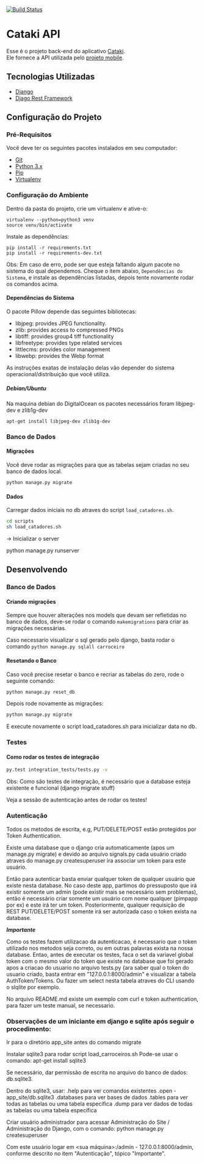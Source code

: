 [![Build Status](https://travis-ci.org/PimpAPP/pimpapp-api.svg?branch=master)](https://travis-ci.org/PimpAPP/pimpapp-api)

# Cataki API

Esse é o projeto back-end do aplicativo [Cataki](http://www.cataki.org).  
Ele fornece a API utilizada pelo [projeto mobile](https://github.com/PimpAPP/pimpapp-mobile).

## Tecnologias Utilizadas

- [Django](https://www.djangoproject.com/)
- [Djago Rest Framework](http://www.django-rest-framework.org/)

## Configuração do Projeto

### Pré-Requisitos

Você deve ter os seguintes pacotes instalados em seu computador:

- [Git](https://git-scm.com/)
- [Python 3.x](https://www.python.org/downloads/)
- [Pip](https://pip.pypa.io/en/stable/installing/)
- [Virtualenv](https://virtualenv.pypa.io/en/stable/installation/)

### Configuração do Ambiente

Dentro da pasta do projeto, crie um virtualenv e ative-o:

```shell
virtualenv --python=python3 venv
source venv/bin/activate
```

Instale as dependências:
```shell
pip install -r requirements.txt
pip install -r requirements-dev.txt
```

Obs: Em caso de erro, pode ser que esteja faltando algum pacote no sistema do qual dependemos. Cheque o item abaixo, `Dependências do Sistema`, e instale as dependências listadas, depois tente novamente rodar os comandos acima.

#### Dependências do Sistema
O pacote Pillow depende das seguintes bibliotecas:

- libjpeg: provides JPEG functionality.
- zlib: provides access to compressed PNGs
- libtiff: provides group4 tiff functionality
- libfreetype: provides type related services
- littlecms: provides color management
- libwebp: provides the Webp format

As instruções exatas de instalação delas vão depender do sistema operacional/distribuição que você utiliza.

##### Debian/Ubuntu
Na maquina debian do DigitalOcean os pacotes necessários foram libjpeg-dev e zlib1g-dev

```shell
apt-get install libjpeg-dev zlib1g-dev
```

### Banco de Dados

#### Migrações

Você deve rodar as migrações para que as tabelas sejam criadas no seu banco de dados local.

```sh
python manage.py migrate
```

#### Dados

Carregar dados iniciais no db atraves do script `load_catadores.sh`.

[//]: # (TODO Esse script não existe)

```sh
cd scripts
sh load_catadores.sh
```

-> Inicializar o server

python manage.py runserver


[//]: # (TODO Escrever sobre o local_settings.py)

## Desenvolvendo

### Banco de Dados

#### Criando migrações

Sempre que houver alterações nos models que devam ser refletidas no banco de dados, deve-se rodar o comando `makemigrations` para criar as migrações necessárias.

Caso necessario visualizar o sql gerado pelo django, basta rodar o comando `python manage.py sqlall carroceiro`

#### Resetando o Banco
Caso você precise resetar o banco e recriar as tabelas do zero, rode o seguinte comando:

```sh
python manage.py reset_db
```

Depois rode novamente as migrações:

```sh
python manage.py migrate
```

E execute novamente o script load_catadores.sh para inicializar data no db.


### Testes

#### Como rodar os testes de integração

```sh
py.test integration_tests/tests.py -v
```

Obs: Como são testes de integração, é necessário que a database esteja existente e funcional (django migrate stuff)

Veja a sessão de autenticação antes de rodar os testes!

### Autenticação

Todos os metodos de escrita, e.g, PUT/DELETE/POST estão protegidos por Token Authentication.

Existe uma database que o django cria automaticamente (apos um manage.py migrate) e devido ao arquivo signals.py cada usuário criado atraves
do manage.py createsuperuser ira associar um token para este usuário.

Então para autenticar basta enviar qualquer token de qualquer usuário que existe nesta database. No caso deste app, partimos do pressuposto que irá
existir somente um admin (pode existir mais se necessário sem problemas), então é necessário criar somente um usuário com nome qualquer (pimpapp por ex) e este irá ter um token.
Posteriormente, qualquer requisição de REST PUT/DELETE/POST somente irá ser autorizada caso o token exista na database.

***Importante***

Como os testes fazem utilizacao da autenticacao, é necessario que o token utilizado nos metodos seja correto, ou em outras palavras exista na nossa database.
Entao, antes de executar os testes, faca o set da variavel global token com o mesmo valor do token que existe no database que foi gerado apos a criacao do usuario no arquivo tests.py
{ara saber qual o token do usuario criado, basta entrar em "127.0.0.1:8000/admin" e visualizar a tabela AuthToken/Tokens. Ou fazer um select nesta tabela atraves do CLI usando o slqlite por exemplo.

No arquivo README.md existe um exemplo com curl e token authentication, para fazer um teste manual, se necessario.

### Observações de um iniciante em django e sqlite após seguir o procedimento:

Ir para o diretório app_site antes do comando migrate

Instalar sqlite3 para rodar script load_carroceiros.sh
Pode-se usar o comando: apt-get install sqlite3

Se necessário, dar permissão de escrita no arquivo do banco de dados: db.sqlite3.

Dentro do sqlite3, usar:
.help para ver comandos existentes
.open <nome do banco de dados> - app_site/db.sqlite3
.databases para ver bases de dados
.tables <tabela> para ver todas as tabelas ou uma tabela específica
.dump <tabela> para ver dados de todas as tabelas ou uma tabela específica

Criar usuário administrador para acessar Administração do Site / Administração do Django, com o comando:
python manage.py createsuperuser

Com este usuário logar em <sua máquina>:<sua porta>/admin - 127.0.0.1:8000/admin, conforme descrito no item "Autenticação", tópico "Importante".
